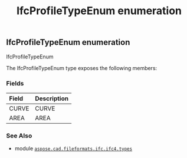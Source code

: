 ﻿---
title: IfcProfileTypeEnum enumeration
second_title: Aspose.CAD for Python via .NET API References
description: 
type: docs
weight: 3240
url: /python-net/aspose.cad.fileformats.ifc.ifc4.types/ifcprofiletypeenum/
is_root: false
---

## IfcProfileTypeEnum enumeration

IfcProfileTypeEnum



The IfcProfileTypeEnum type exposes the following members:

### Fields
| Field | Description |
| :- | :- |
| CURVE | CURVE |
| AREA | AREA |



### See Also
* module [`aspose.cad.fileformats.ifc.ifc4.types`](..)
